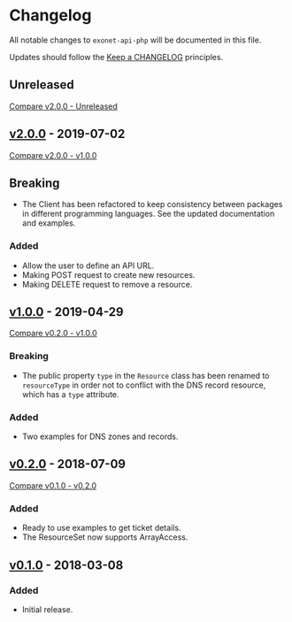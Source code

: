 # Changelog

All notable changes to `exonet-api-php` will be documented in this file.

Updates should follow the [Keep a CHANGELOG](http://keepachangelog.com/) principles.

## Unreleased
[Compare v2.0.0 - Unreleased](https://github.com/exonet/exonet-api-php/compare/v2.0.0...master)

## [v2.0.0](https://github.com/exonet/exonet-api-php/releases/tag/v2.0.0) - 2019-07-02
[Compare v2.0.0 - v1.0.0](https://github.com/exonet/backend/compare/v1.0.0...v2.0.0)
## Breaking
- The Client has been refactored to keep consistency between packages in different programming languages. See the updated documentation and examples.

### Added
- Allow the user to define an API URL.
- Making POST request to create new resources.
- Making DELETE request to remove a resource.

## [v1.0.0](https://github.com/exonet/exonet-api-php/releases/tag/v1.0.0) - 2019-04-29
[Compare v0.2.0 - v1.0.0](https://github.com/exonet/backend/compare/v0.2.0...v1.0.0)
### Breaking
- The public property `type` in the `Resource` class has been renamed to `resourceType` in order not to conflict with the DNS record resource, which has a `type` attribute.

### Added
- Two examples for DNS zones and records.

## [v0.2.0](https://github.com/exonet/exonet-api-php/releases/tag/v0.2.0) - 2018-07-09
[Compare v0.1.0 - v0.2.0](https://github.com/exonet/backend/compare/v0.1.0...v0.2.0)
### Added
- Ready to use examples to get ticket details.
- The ResourceSet now supports ArrayAccess.

## [v0.1.0](https://github.com/exonet/exonet-api-php/releases/tag/v0.1.0) - 2018-03-08
### Added
- Initial release.
